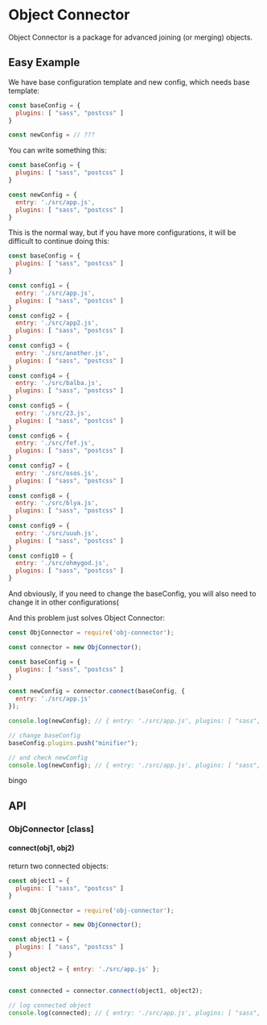 # Object Connector

Object Connector is a package for advanced joining (or merging) objects.

## Easy Example
We have base configuration template and new config, which needs base template:
```javascript
const baseConfig = {
  plugins: [ "sass", "postcss" ]
}

const newConfig = // ???
```
You can write something this:
```javascript
const baseConfig = {
  plugins: [ "sass", "postcss" ]
}

const newConfig = {
  entry: './src/app.js',
  plugins: [ "sass", "postcss" ]
}
```
This is the normal way, but if you have more configurations, it will be difficult to continue doing this:
```javascript
const baseConfig = {
  plugins: [ "sass", "postcss" ]
}

const config1 = {
  entry: './src/app.js',
  plugins: [ "sass", "postcss" ]
}
const config2 = {
  entry: './src/app2.js',
  plugins: [ "sass", "postcss" ]
}
const config3 = {
  entry: './src/another.js',
  plugins: [ "sass", "postcss" ]
}
const config4 = {
  entry: './src/balba.js',
  plugins: [ "sass", "postcss" ]
}
const config5 = {
  entry: './src/23.js',
  plugins: [ "sass", "postcss" ]
}
const config6 = {
  entry: './src/fef.js',
  plugins: [ "sass", "postcss" ]
}
const config7 = {
  entry: './src/osos.js',
  plugins: [ "sass", "postcss" ]
}
const config8 = {
  entry: './src/blya.js',
  plugins: [ "sass", "postcss" ]
}
const config9 = {
  entry: './src/uuuh.js',
  plugins: [ "sass", "postcss" ]
}
const config10 = {
  entry: './src/ohmygod.js',
  plugins: [ "sass", "postcss" ]
}
```
And obviously, if you need to change the baseConfig, you will also need to change it in other configurations(

And this problem just solves Object Connector:
```javascript
const ObjConnector = require('obj-connector');

const connector = new ObjConnector();

const baseConfig = {
  plugins: [ "sass", "postcss" ]
}

const newConfig = connector.connect(baseConfig, {
  entry: './src/app.js'
});

console.log(newConfig); // { entry: './src/app.js', plugins: [ "sass", "postcss" ] }

// change baseConfig
baseConfig.plugins.push("minifier");

// and check newConfig
console.log(newConfig); // { entry: './src/app.js', plugins: [ "sass", "postcss", "minifier" ] }
```
bingo

## API

### ObjConnector [class]
#### connect(obj1, obj2)
return two connected objects:
```javascript
const object1 = {
  plugins: [ "sass", "postcss" ]
}

const ObjConnector = require('obj-connector');

const connector = new ObjConnector();

const object1 = {
  plugins: [ "sass", "postcss" ]
}

const object2 = { entry: './src/app.js' };


const connected = connector.connect(object1, object2);

// log connected object
console.log(connected); // { entry: './src/app.js', plugins: [ "sass", "postcss" ] }
```
